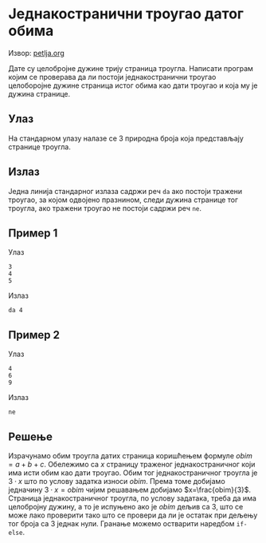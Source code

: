 # Једнакостранични троугао датог обима

Извор: [petlja.org](https://petlja.org/biblioteka/r/Zbirka/jednakostranicni_trougao_datog_obima)

Дате су целобројне дужине трију страница троугла. Написати програм којим се
проверава да ли постоји једнакостранични троугао целоборојне дужине страница
истог обима као дати троугао и која му је дужина странице.

## Улаз

На стандарном улазу налазе се 3 природна броја која представљају странице
троугла.

## Излаз

Једна линија стандарног излаза садржи реч `da` ако постоји тражени троугао, за
којом одвојено празнином, следи дужина странице тог троугла, ако тражени
троугао не постоји садржи реч `ne`.

## Пример 1

Улаз

```text
3
4
5
```

Излаз

```text
da 4
```

## Пример 2

Улаз

```text
4
6
9
```

Излаз

```text
ne
```

## Решење

Израчунамо обим троугла датих страница коришћењем формуле $obim=a+b+c$.
Обележимо са $x$ страницу траженог једнакостраничног који има исти обим као
дати троугао. Обим тог једнакостраничног троугла је $3\cdot x$ што по услову
задатка износи $obim$. Према томе добијамо једначину $3\cdot x=obim$ чијим
решавањем добијамо $x=\frac{obim}{3}$. Страница једнакостраничног троугла, по
услову задатака, треба да има целобројну дужину, а то је испуњено ако је $obim$
дељив са 3, што се може лако проверити тако што се провери да ли је остатак при
дељењу тог броја са 3 једнак нули. Гранање можемо остварити наредбом `if-else`.
